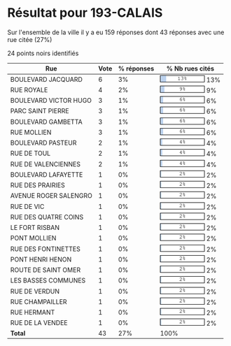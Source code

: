 # Résultat pour 193-CALAIS

Sur l'ensemble de la ville il y a eu 159 réponses dont 43 réponses avec une rue citée (27%)

24 points noirs identifiés

| Rue | Vote | % réponses | % Nb rues cités|
|-----|------|------------|----------------|
| BOULEVARD JACQUARD | 6 | 3% | <img src="../../img/bar_13.gif" />&nbsp;13%|
| RUE ROYALE | 4 | 2% | <img src="../../img/bar_9.gif" />&nbsp;9%|
| BOULEVARD VICTOR HUGO | 3 | 1% | <img src="../../img/bar_6.gif" />&nbsp;6%|
| PARC SAINT PIERRE | 3 | 1% | <img src="../../img/bar_6.gif" />&nbsp;6%|
| BOULEVARD GAMBETTA | 3 | 1% | <img src="../../img/bar_6.gif" />&nbsp;6%|
| RUE MOLLIEN | 3 | 1% | <img src="../../img/bar_6.gif" />&nbsp;6%|
| BOULEVARD PASTEUR | 2 | 1% | <img src="../../img/bar_4.gif" />&nbsp;4%|
| RUE DE TOUL | 2 | 1% | <img src="../../img/bar_4.gif" />&nbsp;4%|
| RUE DE VALENCIENNES | 2 | 1% | <img src="../../img/bar_4.gif" />&nbsp;4%|
| BOULEVARD LAFAYETTE | 1 | 0% | <img src="../../img/bar_2.gif" />&nbsp;2%|
| RUE DES PRAIRIES | 1 | 0% | <img src="../../img/bar_2.gif" />&nbsp;2%|
| AVENUE ROGER SALENGRO | 1 | 0% | <img src="../../img/bar_2.gif" />&nbsp;2%|
| RUE DE VIC | 1 | 0% | <img src="../../img/bar_2.gif" />&nbsp;2%|
| RUE DES QUATRE COINS | 1 | 0% | <img src="../../img/bar_2.gif" />&nbsp;2%|
| LE FORT RISBAN | 1 | 0% | <img src="../../img/bar_2.gif" />&nbsp;2%|
| PONT MOLLIEN | 1 | 0% | <img src="../../img/bar_2.gif" />&nbsp;2%|
| RUE DES FONTINETTES | 1 | 0% | <img src="../../img/bar_2.gif" />&nbsp;2%|
| PONT HENRI HENON | 1 | 0% | <img src="../../img/bar_2.gif" />&nbsp;2%|
| ROUTE DE SAINT OMER | 1 | 0% | <img src="../../img/bar_2.gif" />&nbsp;2%|
| LES BASSES COMMUNES | 1 | 0% | <img src="../../img/bar_2.gif" />&nbsp;2%|
| RUE DE VERDUN | 1 | 0% | <img src="../../img/bar_2.gif" />&nbsp;2%|
| RUE CHAMPAILLER | 1 | 0% | <img src="../../img/bar_2.gif" />&nbsp;2%|
| RUE HERMANT | 1 | 0% | <img src="../../img/bar_2.gif" />&nbsp;2%|
| RUE DE LA VENDEE | 1 | 0% | <img src="../../img/bar_2.gif" />&nbsp;2%|
| **Total** | 43 | 27% | 100%|
